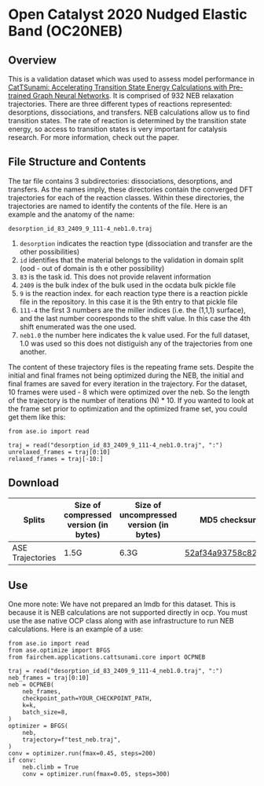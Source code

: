 
# Open Catalyst 2020 Nudged Elastic Band (OC20NEB)

## Overview
This is a validation dataset which was used to assess model performance in [CatTSunami: Accelerating Transition State Energy Calculations with Pre-trained Graph Neural Networks](https://arxiv.org/abs/2405.02078). It is comprised of 932 NEB relaxation trajectories. There are three different types of reactions represented: desorptions, dissociations, and transfers. NEB calculations allow us to find transition states. The rate of reaction is determined by the transition state energy, so access to transition states is very important for catalysis research. For more information, check out the paper.

## File Structure and Contents
The tar file contains 3 subdirectories: dissociations, desorptions, and transfers. As the names imply, these directories contain the converged DFT trajectories for each of the reaction classes. Within these directories, the trajectories are named to identify the contents of the file. Here is an example and the anatomy of the name:

```desorption_id_83_2409_9_111-4_neb1.0.traj```

1. `desorption` indicates the reaction type (dissociation and transfer are the other possibilities)
2. `id` identifies that the material belongs to the validation in domain split (ood - out of domain is th e other possibility)
3. `83` is the task id. This does not provide relavent information
4. `2409` is the bulk index of the bulk used in the ocdata bulk pickle file
5. `9` is the reaction index. for each reaction type there is a reaction pickle file in the repository. In this case it is the 9th entry to that pickle file
6. `111-4` the first 3 numbers are the miller indices (i.e. the (1,1,1) surface), and the last number cooresponds to the shift value. In this case the 4th shift enumerated was the one used.
7. `neb1.0` the number here indicates the k value used. For the full dataset, 1.0 was used so this does not distiguish any of the trajectories from one another.


The content of these trajectory files is the repeating frame sets. Despite the initial and final frames not being optimized during the NEB, the initial and final frames are saved for every iteration in the trajectory. For the dataset, 10 frames were used - 8 which were optimized over the neb. So the length of the trajectory is the number of iterations (N) * 10. If you wanted to look at the frame set prior to optimization and the optimized frame set, you could get them like this:

```
from ase.io import read

traj = read("desorption_id_83_2409_9_111-4_neb1.0.traj", ":")
unrelaxed_frames = traj[0:10]
relaxed_frames = traj[-10:]
```

## Download 
|Splits |Size of compressed version (in bytes)  |Size of uncompressed version (in bytes)    | MD5 checksum (download link)   |
|---    |---    |---    |---    |
|ASE Trajectories   |1.5G  |6.3G   | [52af34a93758c82fae951e52af445089](https://dl.fbaipublicfiles.com/opencatalystproject/data/oc20neb/oc20neb_dft_trajectories_04_23_24.tar.gz)   |



## Use
One more note: We have not prepared an lmdb for this dataset. This is because it is NEB calculations are not supported directly in ocp. You must use the ase native OCP class along with ase infrastructure to run NEB calculations. Here is an example of a use:

```
from ase.io import read
from ase.optimize import BFGS
from fairchem.applications.cattsunami.core import OCPNEB

traj = read("desorption_id_83_2409_9_111-4_neb1.0.traj", ":")
neb_frames = traj[0:10]
neb = OCPNEB(
    neb_frames,
    checkpoint_path=YOUR_CHECKPOINT_PATH,
    k=k,
    batch_size=8,
)
optimizer = BFGS(
    neb,
    trajectory=f"test_neb.traj",
)
conv = optimizer.run(fmax=0.45, steps=200)
if conv:
    neb.climb = True
    conv = optimizer.run(fmax=0.05, steps=300)
```
